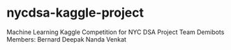 # nycdsa-kaggle-project
Machine Learning Kaggle Competition for NYC DSA Project
Team Demibots Members:
  Bernard
  Deepak
  Nanda
  Venkat
  
  

